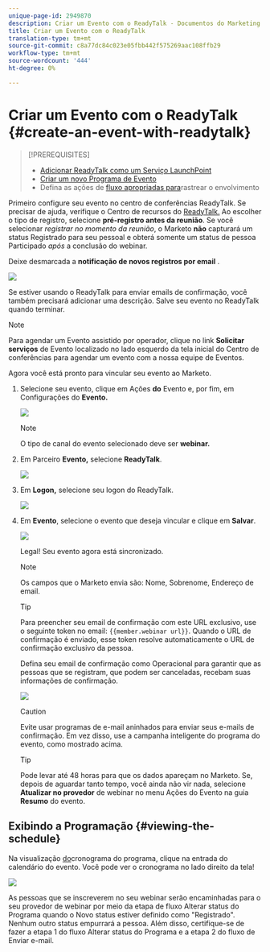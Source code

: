 ```yaml
---
unique-page-id: 2949870
description: Criar um Evento com o ReadyTalk - Documentos do Marketing - Documentação do produto
title: Criar um Evento com o ReadyTalk
translation-type: tm+mt
source-git-commit: c8a77dc84c023e05fbb442f575269aac108ffb29
workflow-type: tm+mt
source-wordcount: '444'
ht-degree: 0%

---
```



# Criar um Evento com o ReadyTalk {#create-an-event-with-readytalk}

>[!PREREQUISITES]
>
>* [Adicionar ReadyTalk como um Serviço LaunchPoint](/help/marketo/product-docs/administration/additional-integrations/add-readytalk-as-a-launchpoint-service.md)
>* [Criar um novo Programa de Evento](/help/marketo/product-docs/demand-generation/events/understanding-events/create-a-new-event-program.md)
>* Defina as ações de [fluxo apropriadas para](http://docs.marketo.com/display/DOCS/Flow+Actions)rastrear o envolvimento


Primeiro configure seu evento no centro de conferências ReadyTalk. Se precisar de ajuda, verifique o Centro de recursos do [ReadyTalk.](https://www.readytalk.com/resources/readytalk)  Ao escolher o tipo de registro, selecione **pré-registro antes da reunião**. Se você selecionar *registrar no momento da reunião*, o Marketo **não** capturará um status Registrado para seu pessoal e obterá somente um status de pessoa Participado *após* a conclusão do webinar.

Deixe desmarcada a **notificação de novos registros por email** .

![](assets/image2015-5-28-21-3a18-3a39.png)

Se estiver usando o ReadyTalk para enviar emails de confirmação, você também precisará adicionar uma descrição. Salve seu evento no ReadyTalk quando terminar.

>[!NOTE]
>
>Para agendar um Evento assistido por operador, clique no link **Solicitar serviços** de Evento localizado no lado esquerdo da tela inicial do Centro de conferências para agendar um evento com a nossa equipe de Eventos.

Agora você está pronto para vincular seu evento ao Marketo.

1. Selecione seu evento, clique em Ações **do** Evento e, por fim, em Configurações do **Evento.**

   ![](assets/image2015-5-18-12-3a46-3a47.png)

   >[!NOTE]
   >
   >O tipo de canal do evento selecionado deve ser **webinar.**

1. Em Parceiro **Evento,** selecione **ReadyTalk**.

   ![](assets/image2015-5-18-12-3a47-3a59.png)

1. Em **Logon,** selecione seu logon do ReadyTalk.

   ![](assets/image2015-5-18-12-3a48-3a48.png)

1. Em **Evento**, selecione o evento que deseja vincular e clique em **Salvar**.

   ![](assets/image2015-5-18-12-3a51-3a35.png)

   Legal! Seu evento agora está sincronizado.

   >[!NOTE]
   >
   >Os campos que o Marketo envia são: Nome, Sobrenome, Endereço de email.

   >[!TIP]
   >
   >Para preencher seu email de confirmação com este URL exclusivo, use o seguinte token no email: `{{member.webinar url}}`. Quando o URL de confirmação é enviado, esse token resolve automaticamente o URL de confirmação exclusivo da pessoa.
   >
   >Defina seu email de confirmação como Operacional para garantir que as pessoas que se registram, que podem ser canceladas, recebam suas informações de confirmação.

   ![](assets/readytalk.png)

   >[!CAUTION]
   >
   >Evite usar programas de e-mail aninhados para enviar seus e-mails de confirmação. Em vez disso, use a campanha inteligente do programa do evento, como mostrado acima.

   >[!TIP]
   >
   >Pode levar até 48 horas para que os dados apareçam no Marketo. Se, depois de aguardar tanto tempo, você ainda não vir nada, selecione **Atualizar no provedor** de webinar no menu Ações do Evento na guia **Resumo** do evento.

## Exibindo a Programação  {#viewing-the-schedule}

Na visualização [do](http://docs.marketo.com/display/docs/program+schedule+view)cronograma do programa, clique na entrada do calendário do evento. Você pode ver o cronograma no lado direito da tela!

![](assets/image2015-5-18-12-9-58.png)

As pessoas que se inscreverem no seu webinar serão encaminhadas para o seu provedor de webinar por meio da etapa de fluxo Alterar status do Programa quando o Novo status estiver definido como &quot;Registrado&quot;. Nenhum outro status empurrará a pessoa. Além disso, certifique-se de fazer a etapa 1 do fluxo Alterar status do Programa e a etapa 2 do fluxo de Enviar e-mail.
